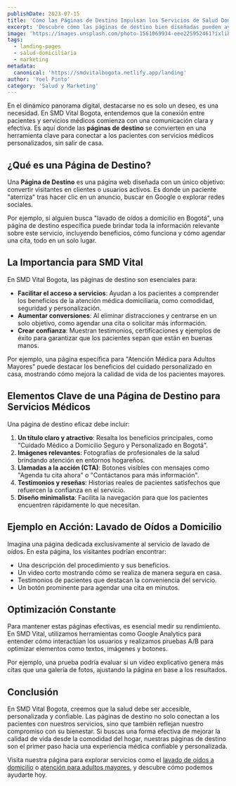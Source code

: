 ```yaml
---
publishDate: 2023-07-15
title: 'Cómo las Páginas de Destino Impulsan los Servicios de Salud Domiciliaria'
excerpt: 'Descubre cómo las páginas de destino bien diseñadas pueden ayudar a promover servicios médicos a domicilio, conectando a pacientes con soluciones personalizadas en su hogar.'
image: 'https://images.unsplash.com/photo-1561069934-eee225952461?ixlib=rb-4.0.3&ixid=M3wxMjA3fDB8MHxwaG90by1wYWdlfHx8fGVufDB8fHx8fA%3D%3D&auto=format&fit=crop&w=2070&q=80'
tags:
  - landing-pages
  - salud-domiciliaria
  - marketing
metadata:
  canonical: 'https://smdvitalbogota.netlify.app/landing'
author: 'Yoel Pinto'
category: 'Salud y Marketing'
---
```


En el dinámico panorama digital, destacarse no es solo un deseo, es una necesidad. En SMD Vital Bogota, entendemos que la conexión entre pacientes y servicios médicos comienza con una comunicación clara y efectiva. Es aquí donde las **páginas de destino** se convierten en una herramienta clave para conectar a los pacientes con servicios médicos personalizados, sin salir de casa.

## ¿Qué es una Página de Destino?

Una **Página de Destino** es una página web diseñada con un único objetivo: convertir visitantes en clientes o usuarios activos. Es donde un paciente "aterriza" tras hacer clic en un anuncio, buscar en Google o explorar redes sociales.

Por ejemplo, si alguien busca "lavado de oídos a domicilio en Bogotá", una página de destino específica puede brindar toda la información relevante sobre este servicio, incluyendo beneficios, cómo funciona y cómo agendar una cita, todo en un solo lugar.

## La Importancia para SMD Vital

En SMD Vital Bogota, las páginas de destino son esenciales para:

- **Facilitar el acceso a servicios**: Ayudan a los pacientes a comprender los beneficios de la atención médica domiciliaria, como comodidad, seguridad y personalización.
- **Aumentar conversiones**: Al eliminar distracciones y centrarse en un solo objetivo, como agendar una cita o solicitar más información.
- **Crear confianza**: Muestran testimonios, certificaciones y ejemplos de éxito para garantizar que los pacientes sepan que están en buenas manos.

Por ejemplo, una página específica para "Atención Médica para Adultos Mayores" puede destacar los beneficios del cuidado personalizado en casa, mostrando cómo mejora la calidad de vida de los pacientes mayores.

## Elementos Clave de una Página de Destino para Servicios Médicos

Una página de destino eficaz debe incluir:

1. **Un título claro y atractivo**: Resalta los beneficios principales, como "Cuidado Médico a Domicilio Seguro y Personalizado en Bogotá".
2. **Imágenes relevantes**: Fotografías de profesionales de la salud brindando atención en entornos hogareños.
3. **Llamadas a la acción (CTA)**: Botones visibles con mensajes como "Agenda tu cita ahora" o "Contáctanos para más información".
4. **Testimonios y reseñas**: Historias reales de pacientes satisfechos que refuercen la confianza en el servicio.
5. **Diseño minimalista**: Facilita la navegación para que los pacientes encuentren rápidamente lo que necesitan.

## Ejemplo en Acción: Lavado de Oídos a Domicilio

Imagina una página dedicada exclusivamente al servicio de lavado de oídos. En esta página, los visitantes podrían encontrar:

- Una descripción del procedimiento y sus beneficios.
- Un video corto mostrando cómo se realiza de manera segura en casa.
- Testimonios de pacientes que destacan la conveniencia del servicio.
- Un botón prominente para agendar una cita en minutos.

## Optimización Constante

Para mantener estas páginas efectivas, es esencial medir su rendimiento. En SMD Vital, utilizamos herramientas como Google Analytics para entender cómo interactúan los usuarios y realizamos pruebas A/B para optimizar elementos como textos, imágenes y botones.

Por ejemplo, una prueba podría evaluar si un video explicativo genera más citas que una galería de fotos, ajustando la página en base a los resultados.

## Conclusión

En SMD Vital Bogota, creemos que la salud debe ser accesible, personalizada y confiable. Las páginas de destino no solo conectan a los pacientes con nuestros servicios, sino que también reflejan nuestro compromiso con su bienestar. Si buscas una forma efectiva de mejorar la calidad de vida desde la comodidad del hogar, nuestras páginas de destino son el primer paso hacia una experiencia médica confiable y personalizada.

Visita nuestra página para explorar servicios como el [lavado de oídos a domicilio](https://smdvitalbogota.netlify.app/lavado-de-oidos-a-domicilio/) o [atención para adultos mayores](https://smdvitalbogota.netlify.app/atencion-adultos-mayores/), y descubre cómo podemos ayudarte hoy.
